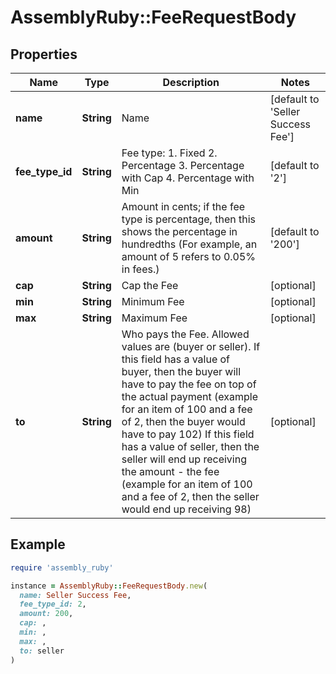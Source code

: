 # AssemblyRuby::FeeRequestBody

## Properties

| Name | Type | Description | Notes |
| ---- | ---- | ----------- | ----- |
| **name** | **String** | Name | [default to &#39;Seller Success Fee&#39;] |
| **fee_type_id** | **String** | Fee type:   1. Fixed   2. Percentage   3. Percentage with Cap   4. Percentage with Min  | [default to &#39;2&#39;] |
| **amount** | **String** | Amount in cents; if the fee type is percentage, then this shows the percentage in hundredths (For example, an amount of 5 refers to 0.05% in fees.) | [default to &#39;200&#39;] |
| **cap** | **String** | Cap the Fee | [optional] |
| **min** | **String** | Minimum Fee | [optional] |
| **max** | **String** | Maximum Fee | [optional] |
| **to** | **String** | Who pays the Fee. Allowed values are (buyer or seller). If this field has a value of buyer, then the buyer will have to pay the fee on top of the actual payment (example for an item of 100 and a fee of 2, then the buyer would have to pay 102) If this field has a value of seller, then the seller will end up receiving the amount - the fee (example for an item of 100 and a fee of 2, then the seller would end up receiving 98) | [optional] |

## Example

```ruby
require 'assembly_ruby'

instance = AssemblyRuby::FeeRequestBody.new(
  name: Seller Success Fee,
  fee_type_id: 2,
  amount: 200,
  cap: ,
  min: ,
  max: ,
  to: seller
)
```

